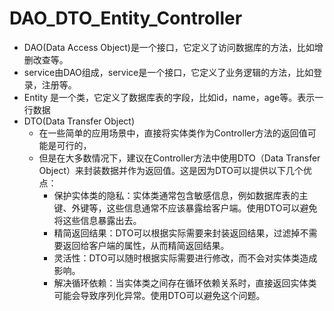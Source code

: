 # DAO_DTO_Entity_Controller

* DAO(Data Access Object)是一个接口，它定义了访问数据库的方法，比如增删改查等。
* service由DAO组成，service是一个接口，它定义了业务逻辑的方法，比如登录，注册等。
* Entity 是一个类，它定义了数据库表的字段，比如id，name，age等。表示一行数据
* DTO(Data Transfer Object)
  * 在一些简单的应用场景中，直接将实体类作为Controller方法的返回值可能是可行的，
  * 但是在大多数情况下，建议在Controller方法中使用DTO（Data Transfer Object）来封装数据并作为返回值。这是因为DTO可以提供以下几个优点：
    * 保护实体类的隐私：实体类通常包含敏感信息，例如数据库表的主键、外键等，这些信息通常不应该暴露给客户端。使用DTO可以避免将这些信息暴露出去。
    * 精简返回结果：DTO可以根据实际需要来封装返回结果，过滤掉不需要返回给客户端的属性，从而精简返回结果。
    * 灵活性：DTO可以随时根据实际需要进行修改，而不会对实体类造成影响。
    * 解决循环依赖：当实体类之间存在循环依赖关系时，直接返回实体类可能会导致序列化异常。使用DTO可以避免这个问题。
